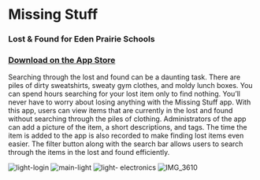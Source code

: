 # Missing Stuff
### Lost &amp; Found for Eden Prairie Schools
### [Download on the App Store](https://apps.apple.com/us/app/missing-stuff/id1617140249) 

Searching through the lost and found can be a daunting task. There are piles of dirty sweatshirts, sweaty gym clothes, and moldy lunch boxes. You can spend hours searching for your lost item only to find nothing. 
You’ll never have to worry about losing anything with the Missing Stuff app. With this app, users can view items that are currently in the lost and found without searching through the piles of clothing. Administrators of the app can add a picture of the item, a short descriptions, and tags. The time the item is added to the app is also recorded to make finding lost items even easier. The filter button along with the search bar allows users to search through the items in the lost and found efficiently. 

![light-login](https://user-images.githubusercontent.com/94394689/171930935-768918a9-baac-4447-bf0e-a07df0f1e476.png)
![main-light](https://user-images.githubusercontent.com/94394689/171931351-faa4e24a-2bbb-451e-8f3b-abb2e6814d8e.png)
![light- electronics](https://user-images.githubusercontent.com/94394689/171931362-3724cfd4-1816-4382-a4aa-62589b9228e5.png)
![IMG_3610](https://user-images.githubusercontent.com/94394689/171931161-b1ed763c-b204-465a-a20e-2d9a8160a9b9.png)



